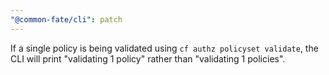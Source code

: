 ```yaml
---
"@common-fate/cli": patch
---
```


If a single policy is being validated using `cf authz policyset validate`, the CLI will print "validating 1 policy" rather than "validating 1 policies".
